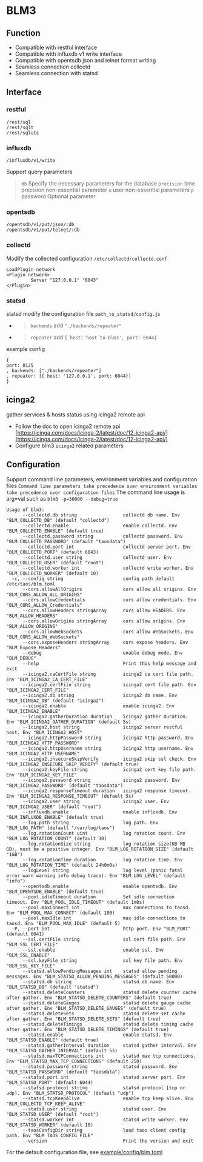 # BLM3

## Function

* Compatible with restful interface
* Compatible with influxdb v1 write interface
* Compatible with opentsdb json and telnet format writing
* Seamless connection collectd
* Seamless connection with statsd

## Interface

### restful

```
/rest/sql
/rest/sqlt
/rest/sqlutc
```

### influxdb

```
/influxdb/v1/write
```

Support query parameters
> `db` Specify the necessary parameters for the database
> `precision` time precision non-essential parameter
> `u` user non-essential parameters
> `p` password Optional parameter

### opentsdb

```
/opentsdb/v1/put/json/:db
/opentsdb/v1/put/telnet/:db
```

### collectd

Modify the collected configuration `/etc/collectd/collectd.conf`

```
LoadPlugin network
<Plugin network>
         Server "127.0.0.1" "6043"
</Plugin>
```

### statsd

statsd modify the configuration file `path_to_statsd/config.js`

* > `backends` add `"./backends/repeater"`
* > `repeater` add `{ host:'host to blm3', port: 6044}`

example config

```
{
port: 8125
, backends: ["./backends/repeater"]
, repeater: [{ host: '127.0.0.1', port: 6044}]
}
```

## icinga2

gather services & hosts status using icinga2 remote api

* Follow the doc to open icinga2 remote
  api [https://icinga.com/docs/icinga-2/latest/doc/12-icinga2-api/](https://icinga.com/docs/icinga-2/latest/doc/12-icinga2-api/)
* Configure blm3 `icinga2` related parameters

## Configuration

Support command line parameters, environment variables and configuration files
`Command line parameters take precedence over environment variables take precedence over configuration files`
The command line usage is arg=val such as `blm3 -p=30000 --debug=true`

```shell
Usage of blm3:
      --collectd.db string                 collectd db name. Env "BLM_COLLECTD_DB" (default "collectd")
      --collectd.enable                    enable collectd. Env "BLM_COLLECTD_ENABLE" (default true)
      --collectd.password string           collectd password. Env "BLM_COLLECTD_PASSWORD" (default "taosdata")
      --collectd.port int                  collectd server port. Env "BLM_COLLECTD_PORT" (default 6043)
      --collectd.user string               collectd user. Env "BLM_COLLECTD_USER" (default "root")
      --collectd.worker int                collectd write worker. Env "BLM_COLLECTD_WORKER" (default 10)
  -c, --config string                      config path default /etc/taos/blm.toml
      --cors.allowAllOrigins               cors allow all origins. Env "BLM_CORS_ALLOW_ALL_ORIGINS"
      --cors.allowCredentials              cors allow credentials. Env "BLM_CORS_ALLOW_Credentials"
      --cors.allowHeaders stringArray      cors allow HEADERS. Env "BLM_ALLOW_HEADERS"
      --cors.allowOrigins stringArray      cors allow origins. Env "BLM_ALLOW_ORIGINS"
      --cors.allowWebSockets               cors allow WebSockets. Env "BLM_CORS_ALLOW_WebSockets"
      --cors.exposeHeaders stringArray     cors expose headers. Env "BLM_Expose_Headers"
      --debug                              enable debug mode. Env "BLM_DEBUG"
      --help                               Print this help message and exit
      --icinga2.caCertFile string          icinga2 ca cert file path. Env "BLM_ICINGA2_CA_CERT_FILE"
      --icinga2.certFile string            icinga2 cert file path. Env "BLM_ICINGA2_CERT_FILE"
      --icinga2.db string                  icinga2 db name. Env "BLM_ICINGA2_DB" (default "icinga2")
      --icinga2.enable                     enable icinga2. Env "BLM_ICINGA2_ENABLE"
      --icinga2.gatherDuration duration    icinga2 gather duration. Env "BLM_ICINGA2_GATHER_DURATION" (default 5s)
      --icinga2.host string                icinga2 server restful host. Env "BLM_ICINGA2_HOST"
      --icinga2.httpPassword string        icinga2 http password. Env "BLM_ICINGA2_HTTP_PASSWORD"
      --icinga2.httpUsername string        icinga2 http username. Env "BLM_ICINGA2_HTTP_USERNAME"
      --icinga2.insecureSkipVerify         icinga2 skip ssl check. Env "BLM_ICINGA2_INSECURE_SKIP_VERIFY" (default true)
      --icinga2.keyFile string             icinga2 cert key file path. Env "BLM_ICINGA2_KEY_FILE"
      --icinga2.password string            icinga2 password. Env "BLM_ICINGA2_PASSWORD" (default "taosdata")
      --icinga2.responseTimeout duration   icinga2 response timeout. Env "BLM_ICINGA2_RESPONSE_TIMEOUT" (default 5s)
      --icinga2.user string                icinga2 user. Env "BLM_ICINGA2_USER" (default "root")
      --influxdb.enable                    enable influxdb. Env "BLM_INFLUXDB_ENABLE" (default true)
      --log.path string                    log path. Env "BLM_LOG_PATH" (default "/var/log/taos")
      --log.rotationCount uint             log rotation count. Env "BLM_LOG_ROTATION_COUNT" (default 30)
      --log.rotationSize string            log rotation size(KB MB GB), must be a positive integer. Env "BLM_LOG_ROTATION_SIZE" (default "1GB")
      --log.rotationTime duration          log rotation time. Env "BLM_LOG_ROTATION_TIME" (default 24h0m0s)
      --logLevel string                    log level (panic fatal error warn warning info debug trace). Env "BLM_LOG_LEVEL" (default "info")
      --opentsdb.enable                    enable opentsdb. Env "BLM_OPENTSDB_ENABLE" (default true)
      --pool.idleTimeout duration          Set idle connection timeout. Env "BLM_POOL_IDLE_TIMEOUT" (default 1m0s)
      --pool.maxConnect int                max connections to taosd. Env "BLM_POOL_MAX_CONNECT" (default 100)
      --pool.maxIdle int                   max idle connections to taosd. Env "BLM_POOL_MAX_IDLE" (default 5)
  -P, --port int                           http port. Env "BLM_PORT" (default 6041)
      --ssl.certFile string                ssl cert file path. Env "BLM_SSL_CERT_FILE"
      --ssl.enable                         enable ssl. Env "BLM_SSL_ENABLE"
      --ssl.keyFile string                 ssl key file path. Env "BLM_SSL_KEY_FILE"
      --statsd.allowPendingMessages int    statsd allow pending messages. Env "BLM_STATSD_ALLOW_PENDING_MESSAGES" (default 50000)
      --statsd.db string                   statsd db name. Env "BLM_STATSD_DB" (default "statsd")
      --statsd.deleteCounters              statsd delete counter cache after gather. Env "BLM_STATSD_DELETE_COUNTERS" (default true)
      --statsd.deleteGauges                statsd delete gauge cache after gather. Env "BLM_STATSD_DELETE_GAUGES" (default true)
      --statsd.deleteSets                  statsd delete set cache after gather. Env "BLM_STATSD_DELETE_SETS" (default true)
      --statsd.deleteTimings               statsd delete timing cache after gather. Env "BLM_STATSD_DELETE_TIMINGS" (default true)
      --statsd.enable                      enable statsd. Env "BLM_STATSD_ENABLE" (default true)
      --statsd.gatherInterval duration     statsd gather interval. Env "BLM_STATSD_GATHER_INTERVAL" (default 5s)
      --statsd.maxTCPConnections int       statsd max tcp connections. Env "BLM_STATSD_MAX_TCP_CONNECTIONS" (default 250)
      --statsd.password string             statsd password. Env "BLM_STATSD_PASSWORD" (default "taosdata")
      --statsd.port int                    statsd server port. Env "BLM_STATSD_PORT" (default 6044)
      --statsd.protocol string             statsd protocol [tcp or udp]. Env "BLM_STATSD_PROTOCOL" (default "udp")
      --statsd.tcpKeepAlive                enable tcp keep alive. Env "BLM_COLLECTD_TCP_KEEP_ALIVE"
      --statsd.user string                 statsd user. Env "BLM_STATSD_USER" (default "root")
      --statsd.worker int                  statsd write worker. Env "BLM_STATSD_WORKER" (default 10)
      --taosConfigDir string               load taos client config path. Env "BLM_TAOS_CONFIG_FILE"
      --version                            Print the version and exit
```

For the default configuration file, see [example/config/blm.toml](example/config/blm.toml)
